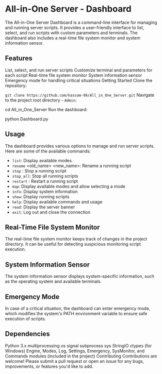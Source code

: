 # All-in-One Server - Dashboard
The All-in-One Server Dashboard is a command-line interface for managing and running server scripts. It provides a user-friendly interface to list, select, and run scripts with custom parameters and terminals. The dashboard also includes a real-time file system monitor and system information sensor.

## Features
List, select, and run server scripts
Customize terminal and parameters for each script
Real-time file system monitor
System information sensor
Emergency mode for handling critical situations
Getting Started
Clone the repository:


`
    git clone https://github.com/kassam-99/All_in_One_Server.git
`
Navigate to the project root directory - `Admin`:


cd All_in_One_Server
Run the dashboard:


python Dashboard.py
## Usage
The dashboard provides various options to manage and run server scripts. Here are some of the available commands:

 - `list`: Display available modes
 - `rename` <old_name> <new_name>: Rename a running script
 - `stop` <name>: Stop a running script
 - `stop_all`: Stop all running scripts
 - `restart` <name>: Restart a running script
 - `map`: Display available modes and allow selecting a mode
 - `info`: Display system information
 - `show`: Display running scripts
 - `help`: Display available commands and usage
 - `read`: Display the server banner
 - `exit`: Log out and close the connection

## Real-Time File System Monitor
The real-time file system monitor keeps track of changes in the project directory. It can be useful for detecting suspicious monitoring script execution.

## System Information Sensor
The system information sensor displays system-specific information, such as the operating system and available terminals.

## Emergency Mode
In case of a critical situation, the dashboard can enter emergency mode, which modifies the system's PATH environment variable to ensure safe execution of scripts.

## Dependencies
Python 3.x
multiprocessing
os
signal
subprocess
sys
StringIO
ctypes (for Windows)
Engine, Modes, Log, Settings, Emergency, SysMonitor, and Commands modules (included in the project)
Contributing
Contributions are welcome! Please submit a pull request or open an issue for any bugs, improvements, or features you'd like to add.

